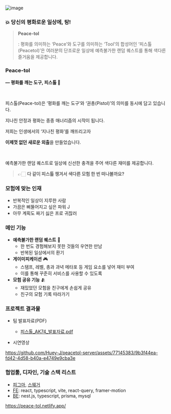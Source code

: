 ![image](https://github.com/Huey-J/peacetol-server/assets/77145383/0099bb94-cd00-4d3e-aabc-152f8fa66b57)

### **💥 당신의 평화로운 일상에, 탕!**

> **Peace-tol**
> 
> : 평화를 의미하는 ‘Peace’와 도구를 의미하는 ‘Tool’의 합성어인 ‘피스톨(Peacetol)’은 여러분의 단조로운 일상에 예측불가한 랜덤 퀘스트를 통해 색다른 즐거움을 제공합니다.

### **Peace-tol**

**— 평화를 깨는 도구, 피스톨 🔫**

<br />

피스톨(Peace-tol)은 ‘평화를 깨는 도구’와 ‘권총(Pistol)’의 의미를 동시에 담고 있습니다.

지나친 안정과 평화는 종종 매너리즘의 시작이 됩니다.

저희는 인생에서의 ‘지나친 평화’를 깨뜨리고자

**이제껏 없던 새로운 외출**을 만들었습니다.

<br />

예측불가한 랜덤 퀘스트로 일상에 신선한 충격을 주어 색다른 재미를 제공합니다.

> 👉🏻 **다 같이 피스톨 챙겨서 색다른 모험 한 번 떠나볼까요?**


### 모험에 맞는 인재

- 반복적인 일상이 지루한 사람
- 가끔은 삐뚤어지고 싶은 파워 J
- 아무 계획도 짜기 싫은 프로 귀찮러

### **메인 기능**

- **예측불가한 랜덤 퀘스트** 🫢
    - 한 번도 경험해보지 못한 것들의 우연한 만남
    - 반복된 일상에서의 환기
- **게이미피케이션** 🎮
    - 스탬프, 레벨, 총과 과녁 메타포 등 게임 요소를 넣어 재미 부여
    - 이를 통해 꾸준히 서비스를 사용할 수 있도록
- **모험 공유 기능** 🫂
    - 재밌었던 모험을 친구에게 손쉽게 공유
    - 친구의 모험 기록 따라가기

### 프로젝트 결과물

- 팀 발표자료(PDF)
  - [피스톨_AK74_발표자료.pdf](https://prod-files-secure.s3.us-west-2.amazonaws.com/9f325b5e-9f61-4603-9788-e4d9df3d7836/5226204c-0c1c-4a8f-b011-1031ee8271b9/%E1%84%91%E1%85%B5%E1%84%89%E1%85%B3%E1%84%90%E1%85%A9%E1%86%AF_AK74_%E1%84%87%E1%85%A1%E1%86%AF%E1%84%91%E1%85%AD%E1%84%8C%E1%85%A1%E1%84%85%E1%85%AD.pdf)

- 시연영상

https://github.com/Huey-J/peacetol-server/assets/77145383/9b3f44ea-fd42-4d58-b40a-e4749e9cba3e

### **협업툴, 디자인, 기술 스택 리스트**

- [피그마](https://www.figma.com/file/epJDzfn3xExZ4xVUp9Nanj/유니톤-11th-10팀?type=design&node-id=52%3A5735&mode=design&t=tvF64FW3Mv64UGX7-1), [스웨거](https://peacetol.n-e.kr/swagger/docs)
- [FE](https://github.com/danmin20/peace-tol): react, typescript, vite, react-query, framer-motion
- [BE](https://github.com/Huey-J/peacetol-server): nest.js, typescript, prisma, mysql

https://peace-tol.netlify.app/



